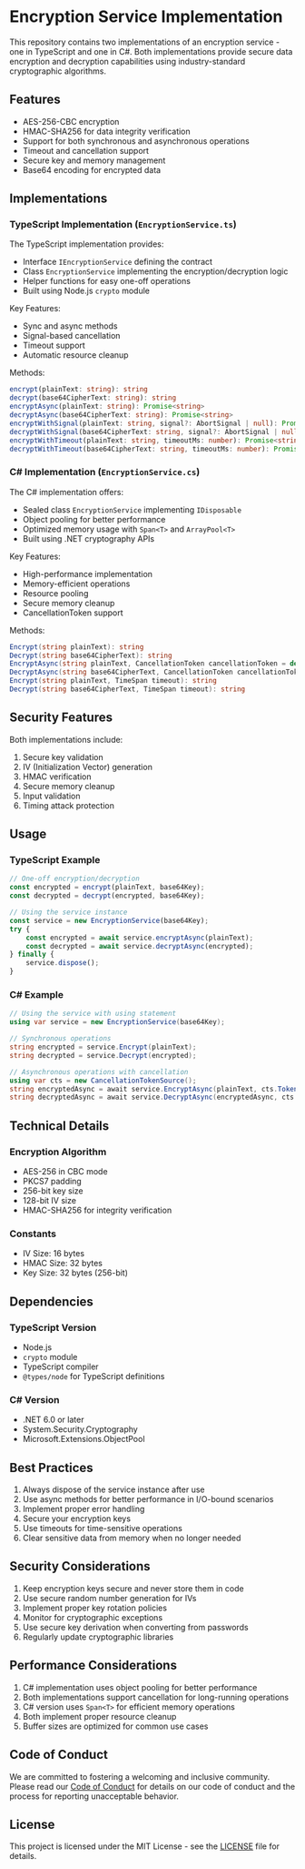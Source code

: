 # Encryption Service Implementation

This repository contains two implementations of an encryption service - one in TypeScript and one in C#. Both implementations provide secure data encryption and decryption capabilities using industry-standard cryptographic algorithms.

## Features

- AES-256-CBC encryption
- HMAC-SHA256 for data integrity verification
- Support for both synchronous and asynchronous operations
- Timeout and cancellation support
- Secure key and memory management
- Base64 encoding for encrypted data

## Implementations

### TypeScript Implementation (`EncryptionService.ts`)

The TypeScript implementation provides:

- Interface `IEncryptionService` defining the contract
- Class `EncryptionService` implementing the encryption/decryption logic
- Helper functions for easy one-off operations
- Built using Node.js `crypto` module

Key Features:
- Sync and async methods
- Signal-based cancellation
- Timeout support
- Automatic resource cleanup

Methods:
```typescript
encrypt(plainText: string): string
decrypt(base64CipherText: string): string
encryptAsync(plainText: string): Promise<string>
decryptAsync(base64CipherText: string): Promise<string>
encryptWithSignal(plainText: string, signal?: AbortSignal | null): Promise<string>
decryptWithSignal(base64CipherText: string, signal?: AbortSignal | null): Promise<string>
encryptWithTimeout(plainText: string, timeoutMs: number): Promise<string>
decryptWithTimeout(base64CipherText: string, timeoutMs: number): Promise<string>
```

### C# Implementation (`EncryptionService.cs`)

The C# implementation offers:

- Sealed class `EncryptionService` implementing `IDisposable`
- Object pooling for better performance
- Optimized memory usage with `Span<T>` and `ArrayPool<T>`
- Built using .NET cryptography APIs

Key Features:
- High-performance implementation
- Memory-efficient operations
- Resource pooling
- Secure memory cleanup
- CancellationToken support

Methods:
```csharp
Encrypt(string plainText): string
Decrypt(string base64CipherText): string
EncryptAsync(string plainText, CancellationToken cancellationToken = default): Task<string>
DecryptAsync(string base64CipherText, CancellationToken cancellationToken = default): Task<string>
Encrypt(string plainText, TimeSpan timeout): string
Decrypt(string base64CipherText, TimeSpan timeout): string
```

## Security Features

Both implementations include:

1. Secure key validation
2. IV (Initialization Vector) generation
3. HMAC verification
4. Secure memory cleanup
5. Input validation
6. Timing attack protection

## Usage

### TypeScript Example

```typescript
// One-off encryption/decryption
const encrypted = encrypt(plainText, base64Key);
const decrypted = decrypt(encrypted, base64Key);

// Using the service instance
const service = new EncryptionService(base64Key);
try {
    const encrypted = await service.encryptAsync(plainText);
    const decrypted = await service.decryptAsync(encrypted);
} finally {
    service.dispose();
}
```

### C# Example

```csharp
// Using the service with using statement
using var service = new EncryptionService(base64Key);

// Synchronous operations
string encrypted = service.Encrypt(plainText);
string decrypted = service.Decrypt(encrypted);

// Asynchronous operations with cancellation
using var cts = new CancellationTokenSource();
string encryptedAsync = await service.EncryptAsync(plainText, cts.Token);
string decryptedAsync = await service.DecryptAsync(encryptedAsync, cts.Token);
```

## Technical Details

### Encryption Algorithm
- AES-256 in CBC mode
- PKCS7 padding
- 256-bit key size
- 128-bit IV size
- HMAC-SHA256 for integrity verification

### Constants
- IV Size: 16 bytes
- HMAC Size: 32 bytes
- Key Size: 32 bytes (256-bit)

## Dependencies

### TypeScript Version
- Node.js
- `crypto` module
- TypeScript compiler
- `@types/node` for TypeScript definitions

### C# Version
- .NET 6.0 or later
- System.Security.Cryptography
- Microsoft.Extensions.ObjectPool

## Best Practices

1. Always dispose of the service instance after use
2. Use async methods for better performance in I/O-bound scenarios
3. Implement proper error handling
4. Secure your encryption keys
5. Use timeouts for time-sensitive operations
6. Clear sensitive data from memory when no longer needed

## Security Considerations

1. Keep encryption keys secure and never store them in code
2. Use secure random number generation for IVs
3. Implement proper key rotation policies
4. Monitor for cryptographic exceptions
5. Use secure key derivation when converting from passwords
6. Regularly update cryptographic libraries

## Performance Considerations

1. C# implementation uses object pooling for better performance
2. Both implementations support cancellation for long-running operations
3. C# version uses `Span<T>` for efficient memory operations
4. Both implement proper resource cleanup
5. Buffer sizes are optimized for common use cases 

## Code of Conduct

We are committed to fostering a welcoming and inclusive community. Please read our [Code of Conduct](CODE_OF_CONDUCT.md) for details on our code of conduct and the process for reporting unacceptable behavior.

## License

This project is licensed under the MIT License - see the [LICENSE](LICENCE) file for details. 